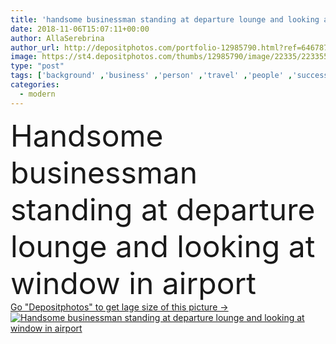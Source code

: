 ```yaml
---
title: 'handsome businessman standing at departure lounge and looking at window in airport'
date: 2018-11-06T15:07:11+00:00
author: AllaSerebrina
author_url: http://depositphotos.com/portfolio-12985790.html?ref=64678756
image: https://st4.depositphotos.com/thumbs/12985790/image/22335/223355578/api_thumb_450.jpg?forcejpeg=true
type: "post"
tags: ['background' ,'business' ,'person' ,'travel' ,'people' ,'success' ,'caucasian' ,'transportation' ,'male' ,'man' ,'modern' ,'window' ,'suit' ,'businessman' ,'looking' ,'indoors' ,'passenger' ,'journey' ,'waiting' ,'attractive' ,'glasses' ,'handsome' ,'luggage' ,'baggage' ,'trip' ,'standing' ,'voyage' ,'successful' ,'seats' ,'departure' ,'suitcase' ,'airport' ,'traveler' ,'terminal' ,'copy space' ,'departure lounge' ,'travel bag' ]
categories: 
  - modern
---
```

<div aling="center">
            <font size="60"> Handsome businessman standing at departure lounge and looking at window in airport</font>   
</div>
<div>
    <a href='https://depositphotos.com/223355578/stock-photo-handsome-businessman-standing-departure-lounge.html?ref=64678756' target=_blank > Go "Depositphotos" to get lage size of this picture ->
        <img href='https://depositphotos.com/223355578/stock-photo-handsome-businessman-standing-departure-lounge.html?ref=64678756' src='https://st4.depositphotos.com/12985790/22335/i/950/depositphotos_223355578-stock-photo-handsome-businessman-standing-departure-lounge.jpg?forcejpeg=true' alt='Handsome businessman standing at departure lounge and looking at window in airport' >
    </a>
</div>
